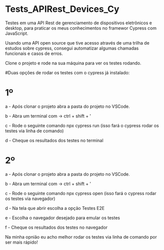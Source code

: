 # Tests_APIRest_Devices_Cy

Testes em uma API Rest de gerenciamento de dispositivos eletrônicos e desktop, para praticar os meus conhecimentos no framewor Cypress com JavaScript.

Usando uma API open source que tive acesso através de uma trilha de estudos sobre cypress, consegui automatizar algumas chamadas funcionais e casos de erros.

Clone o projeto e rode na sua máquina para ver os testes rodando.

#Duas opções de rodar os testes com o cypress já instalado:

# 1º

a - Após clonar o projeto abra a pasta do projeto no VSCode.

b - Abra um terminal com -> ctrl + shift + ' 

c - Rode o seguinte comando npx cypress run (isso fará o cypress rodar os testes via linha de comando) 

d - Cheque os resultados dos testes no terminal

# 2º 
a - Após clonar o projeto abra a pasta do projeto no VSCode.

b - Abra um terminal com -> ctrl + shift + ' 

c - Rode o seguinte comando npx cypress open (isso fará o cypress rodar os testes via navegador) 

d - Na tela que abrir escolha a opção Testes E2E

e - Escolha o navegador desejado para emular os testes

f - Cheque os resultados dos testes no navegador

Na minha opnião eu acho melhor rodar os testes via linha de comando por ser mais rápido!

